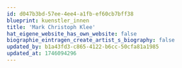 ```yaml
---
id: d047b3bd-57ee-4ee4-a1fb-ef60cb7bff38
blueprint: kuenstler_innen
title: 'Mark Christoph Klee'
hat_eigene_website_has_own_website: false
biographie_eintragen_create_artist_s_biography: false
updated_by: b1a43fd3-c865-4122-b6cc-50cfa81a1985
updated_at: 1746094296
---
```

